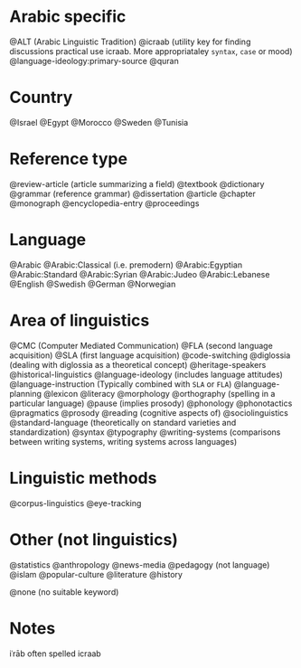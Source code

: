 # Arabic specific
@ALT (Arabic Linguistic Tradition)
@icraab (utility key for finding discussions practical use icraab. More appropriataley `syntax`, `case` or mood)
@language-ideology:primary-source
@quran

# Country
@Israel
@Egypt
@Morocco
@Sweden
@Tunisia

# Reference type

@review-article (article summarizing a field)
@textbook
@dictionary
@grammar (reference grammar)
@dissertation
@article
@chapter
@monograph
@encyclopedia-entry
@proceedings

# Language
@Arabic
@Arabic:Classical (i.e. premodern)
@Arabic:Egyptian
@Arabic:Standard
@Arabic:Syrian
@Arabic:Judeo
@Arabic:Lebanese
@English
@Swedish
@German
@Norwegian

# Area of linguistics

@CMC (Computer Mediated Communication)
@FLA (second language acquisition)
@SLA (first language acquisition) 
@code-switching
@diglossia (dealing with diglossia as a theoretical concept)
@heritage-speakers
@historical-linguistics
@language-ideology (includes language attitudes)
@language-instruction (Typically combined with `SLA` or `FLA`)
@language-planning
@lexicon
@literacy
@morphology
@orthography (spelling in a particular language)
@pause (implies prosody)
@phonology
@phonotactics
@pragmatics
@prosody
@reading (cognitive aspects of)
@sociolinguistics
@standard-language (theoretically on standard varieties and standardization)
@syntax
@typography
@writing-systems (comparisons between writing systems, writing systems across languages)

# Linguistic methods
@corpus-linguistics
@eye-tracking

# Other (not linguistics)
@statistics
@anthropology
@news-media
@pedagogy (not language)
@islam
@popular-culture
@literature
@history

@none (no suitable keyword)

# Notes
iʿrāb often spelled icraab
